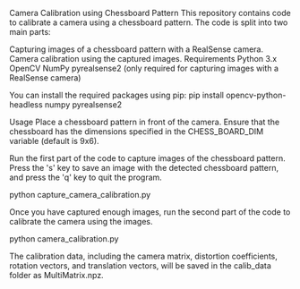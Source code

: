 Camera Calibration using Chessboard Pattern
This repository contains code to calibrate a camera using a chessboard pattern. The code is split into two main parts:

Capturing images of a chessboard pattern with a RealSense camera.
Camera calibration using the captured images.
Requirements
Python 3.x
OpenCV
NumPy
pyrealsense2 (only required for capturing images with a RealSense camera)

You can install the required packages using pip:
pip install opencv-python-headless numpy pyrealsense2

Usage
Place a chessboard pattern in front of the camera. Ensure that the chessboard has the dimensions specified in the CHESS_BOARD_DIM variable (default is 9x6).

Run the first part of the code to capture images of the chessboard pattern. Press the 's' key to save an image with the detected chessboard pattern, and press the 'q' key to quit the program.

python capture_camera_calibration.py

Once you have captured enough images, run the second part of the code to calibrate the camera using the images.

python camera_calibration.py

The calibration data, including the camera matrix, distortion coefficients, rotation vectors, and translation vectors, will be saved in the calib_data folder as MultiMatrix.npz.
